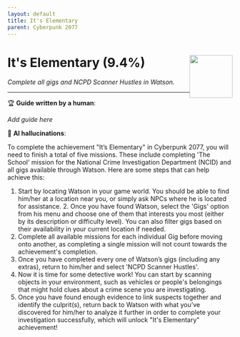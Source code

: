 ```yaml
---
layout: default
title: It's Elementary
parent: Cyberpunk 2077
---
```


# It's Elementary (9.4%) <img style="float: right;" src="https://cdn.cloudflare.steamstatic.com/steamcommunity/public/images/apps/1091500/b7512099ad421258b91b49ab12d46ffd2bb948da.jpg" width="96" height="96">

_Complete all gigs and NCPD Scanner Hustles in Watson._

***

:trophy: **Guide written by a human**:

_Add guide here_

:robot: **AI hallucinations**:

To complete the achievement "It’s Elementary" in Cyberpunk 2077, you will need to finish a total of five missions. These include completing 'The School' mission for the National Crime Investigation Department (NCID) and all gigs available through Watson. Here are some steps that can help achieve this:
1. Start by locating Watson in your game world. You should be able to find him/her at a location near you, or simply ask NPCs where he is located for assistance. 2. Once you have found Watson, select the 'Gigs' option from his menu and choose one of them that interests you most (either by its description or difficulty level). You can also filter gigs based on their availability in your current location if needed.
3. Complete all available missions for each individual Gig before moving onto another, as completing a single mission will not count towards the achievement's completion. 
4. Once you have completed every one of Watson’s gigs (including any extras), return to him/her and select 'NCPD Scanner Hustles'.
5. Now it is time for some detective work! You can start by scanning objects in your environment, such as vehicles or people's belongings that might hold clues about a crime scene you are investigating. 
6. Once you have found enough evidence to link suspects together and identify the culprit(s), return back to Watson with what you’ve discovered for him/her to analyze it further in order to complete your investigation successfully, which will unlock "It's Elementary" achievement!
